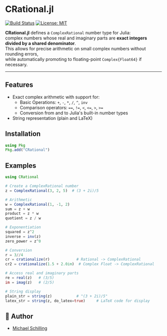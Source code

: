 # CRational.jl

[![Build Status](https://github.com/Ntropic/CRational.jl/actions/workflows/CI.yml/badge.svg)](https://github.com/Ntropic/CRational.jl/actions/workflows/CI.yml)
[![License: MIT](https://img.shields.io/badge/License-MIT-green.svg)](https://opensource.org/licenses/MIT)

**CRational.jl** defines a `ComplexRational` number type for Julia:  
complex numbers whose real and imaginary parts are **exact integers divided by a shared denominator**.  
This allows for precise arithmetic on small complex numbers without rounding errors,  
while automatically promoting to floating-point `Complex{Float64}` if necessary.

---

## Features

- Exact complex arithmetic with support for:
  - Basic Operations: `+`, `-`, `*`, `/`, `^`, `inv`
  - Comparison operators: `==`, `!=`, `<`, `<=`, `>`, `>=`
  - Conversion from and to Julia's built-in number types
- String representation (plain and LaTeX)

## Installation 
```julia
using Pkg
Pkg.add("CRational")
```

## Examples
```julia
using CRational

# Create a ComplexRational number
z = ComplexRational(3, 2, 5)  # (3 + 2i)/5

# Arithmetic
w = ComplexRational(1, -1, 2)
sum = z + w
product = z * w
quotient = z / w

# Exponentiation
squared = z^2
inverse = inv(z)
zero_power = z^0

# Conversion
r = 3//4
cr = crationalize(r)            # Rational -> ComplexRational
cr2 = crationalize(1.5 + 2.0im)  # Complex Float -> ComplexRational

# Access real and imaginary parts
re = real(z)   # (3/5)
im = imag(z)   # (2/5)

# String display
plain_str = string(z)           # "(3 + 2i)/5"
latex_str = string(z, do_latex=true)     # LaTeX code for display
```

## 👥 Author 
- [Michael Schilling](https://github.com/Ntropic)
